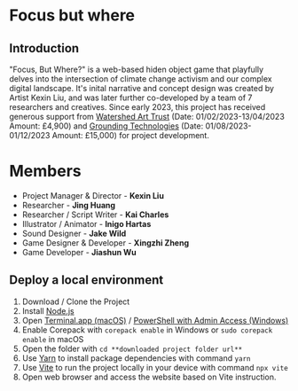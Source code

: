 # Focus but where

## Introduction

"Focus, But Where?" is a web-based hiden object game that playfully delves into the intersection of climate change activism and our complex digital landscape. 
It's inital narrative and concept design was created by Artist Kexin Liu, and was later further co-developed by a team of 7 researchers and creatives. 
Since early 2023, this project has received generous support from [Watershed Art Trust](https://www.watershed.co.uk/studio/projects/focus-where) (Date: 01/02/2023-13/04/2023 Amount: £4,900) and [Grounding Technologies](https://www.watershed.co.uk/studio/projects/grounding-technologies) (Date: 01/08/2023- 01/12/2023 Amount: £15,000) for project development.

# Members

- Project Manager & Director - **Kexin Liu**
- Researcher - **Jing Huang**
- Researcher / Script Writer - **Kai Charles**
- Illustrator / Animator - **Inigo Hartas**
- Sound Designer - **Jake Wild**
- Game Designer & Developer - **Xingzhi Zheng**
- Game Developer - **Jiashun Wu**

## Deploy a local environment

1. Download / Clone the Project
2. Install [Node.js](https://nodejs.org/en)
3. Open [Terminal.app (macOS)](https://support.apple.com/en-gb/guide/terminal/trmld4c92d55/mac) / [PowerShell with Admin Access (Windows)](https://learn.microsoft.com/en-us/powershell/scripting/overview?view=powershell-7.3)
4. Enable Corepack with `corepack enable` in Windows or `sudo corepack enable` in macOS
5. Open the folder with `cd **downloaded project folder url**`
6. Use [Yarn](https://yarnpkg.com/) to install package dependencies with command `yarn`
7. Use [Vite](https://vitejs.dev/) to run the project locally in your device with command `npx vite`
8. Open web browser and access the website based on Vite instruction.
